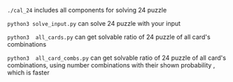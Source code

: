 ```./cal_24``` includes all components for solving 24 puzzle

```python3 solve_input.py``` can solve 24 puzzle with your input

```python3  all_cards.py``` can get solvable ratio of 24 puzzle of all card's combinations

```python3  all_card_combs.py``` can get solvable ratio of 24 puzzle of all card's combinations, using number combinations with their shown probability , which is faster 